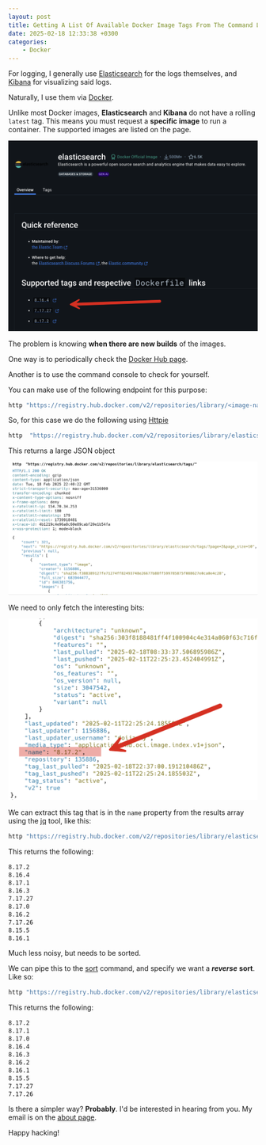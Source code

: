 ```yaml
---
layout: post
title: Getting A List Of Available Docker Image Tags From The Command Line
date: 2025-02-18 12:33:38 +0300
categories:	
    - Docker
---
```


For logging, I generally use [Elasticsearch](https://www.elastic.co/elasticsearch) for the logs themselves, and [Kibana](https://www.elastic.co/kibana) for visualizing said logs.

Naturally, I use them via [Docker](https://www.docker.com/).

Unlike most Docker images, **Elasticsearch** and **Kibana** do not have a rolling `latest` tag. This means you must request a **specific image** to run a container. The supported images are listed on the page.

![dockerImages](../images/2025/02/dockerImages.png)

The problem is knowing **when there are new builds** of the images.

One way is to periodically check the [Docker Hub page](https://hub.docker.com/_/elasticsearch).

Another is to use the command console to check for yourself.

You can make use of the following endpoint for this purpose:

```bash
http "https://registry.hub.docker.com/v2/repositories/library/<image-name>/tags/" 
```

So, for this case we do the following using [Httpie](https://httpie.io/cli)

```bash
http  "https://registry.hub.docker.com/v2/repositories/library/elasticsearch/tags/"
```

This returns a large JSON object

![dockerJSON](../images/2025/02/dockerJSON.png)

We need to only fetch the interesting bits:

![dockerTag](../images/2025/02/dockerTag.png)

We can extract this tag that is in the `name` property from the results array using the [jq](https://jqlang.org/) tool, like this:

```bash
http "https://registry.hub.docker.com/v2/repositories/library/elasticsearch/tags/" | jq -r '.results[].name'
```

This returns the following:

```plaintext
8.17.2
8.16.4
8.17.1
8.16.3
7.17.27
8.17.0
8.16.2
7.17.26
8.15.5
8.16.1
```

Much less noisy, but needs to be sorted.

We can pipe this to the [sort](https://en.wikipedia.org/wiki/Sort_(Unix)) command, and specify we want a ***reverse*** **sort**. Like so:

```bash
http "https://registry.hub.docker.com/v2/repositories/library/elasticsearch/tags/" | jq -r '.results[].name' | sort -r
```

This returns the following:

```plaintext
8.17.2
8.17.1
8.17.0
8.16.4
8.16.3
8.16.2
8.16.1
8.15.5
7.17.27
7.17.26
```

Is there a simpler way? **Probably**. I'd be interested in hearing from you. My email is on the [about page](/blog/about).

Happy hacking!
